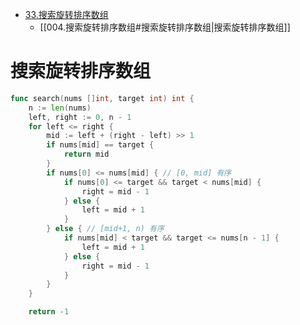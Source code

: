 - [33.搜索旋转排序数组](https://leetcode.cn/problems/search-in-rotated-sorted-array/)
	- [[004.搜索旋转排序数组#搜索旋转排序数组|搜索旋转排序数组]]

# 搜索旋转排序数组

```go
func search(nums []int, target int) int {
	n := len(nums)
	left, right := 0, n - 1
	for left <= right {
		mid := left + (right - left) >> 1
		if nums[mid] == target {
			return mid
		}
		if nums[0] <= nums[mid] { // [0, mid] 有序
			if nums[0] <= target && target < nums[mid] {
				right = mid - 1
			} else {
				left = mid + 1
			}
		} else { // [mid+1, n) 有序
			if nums[mid] < target && target <= nums[n - 1] {
				left = mid + 1
			} else {
				right = mid - 1
			}
		}
	}

	return -1
```
